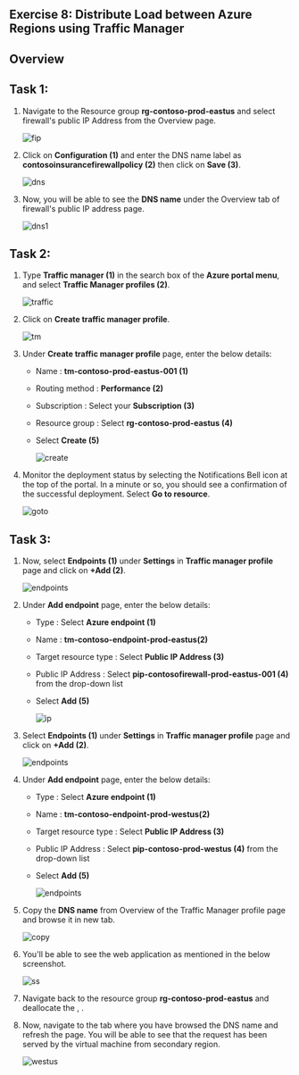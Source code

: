 ## Exercise 8: Distribute Load between Azure Regions using Traffic Manager

## Overview

## Task 1: 


1. Navigate to the Resource group **rg-contoso-prod-eastus** and select firewall's public IP Address from the Overview page.

   ![fip](https://github.com/CloudLabsAI-Azure/AIW-Azure-Network-Solutions/blob/main/media/abcd.png?raw=true)

2. Click on **Configuration (1)** and enter the DNS name label as **contosoinsurancefirewallpolicy (2)** then click on **Save (3)**.

    ![dns](https://github.com/CloudLabsAI-Azure/AIW-Azure-Network-Solutions/blob/main/media/dns.png?raw=true)
    
3. Now, you will be able to see the **DNS name** under the Overview tab of firewall's public IP address page.

    ![dns1](https://github.com/CloudLabsAI-Azure/AIW-Azure-Network-Solutions/blob/main/media/coh.png?raw=true)
    
    
## Task 2:


    
1. Type **Traffic manager (1)** in the search box of the **Azure portal menu**, and select **Traffic Manager profiles (2)**.

    ![traffic](https://github.com/CloudLabsAI-Azure/AIW-Azure-Network-Solutions/blob/main/media/tmp.png?raw=true)
    
1. Click on **Create traffic manager profile**.

    ![tm](https://github.com/CloudLabsAI-Azure/AIW-Azure-Network-Solutions/blob/main/media/clickto.png?raw=true)
    
6.  Under **Create traffic manager profile** page, enter the below details:

      - Name : **tm-contoso-prod-eastus-001 (1)**

      - Routing method : **Performance (2)**

      - Subscription : Select your **Subscription (3)**

      - Resource group : Select **rg-contoso-prod-eastus (4)**

      - Select **Create (5)**

        ![create](https://github.com/CloudLabsAI-Azure/AIW-Azure-Network-Solutions/blob/main/media/createtm.png?raw=true)
        
7. Monitor the deployment status by selecting the Notifications Bell icon at the top of the portal. In a minute or so, you should see a confirmation of the successful deployment. Select **Go to resource**.

      ![goto](https://github.com/CloudLabsAI-Azure/AIW-Azure-Network-Solutions/blob/main/media/click%20on%20goto.png?raw=true)
      
      
## Task 3:



1. Now, select **Endpoints (1)** under **Settings** in **Traffic manager profile** page and click on **+Add (2)**.

    ![endpoints](https://github.com/CloudLabsAI-Azure/AIW-Azure-Network-Solutions/blob/main/media/endpoints.png?raw=true)
    
1.  Under **Add endpoint** page, enter the below details: 

     - Type : Select **Azure endpoint (1)**

     - Name : **tm-contoso-endpoint-prod-eastus(2)**

     - Target resource type : Select **Public IP Address (3)**

     - Public IP Address : Select **pip-contosofirewall-prod-eastus-001 (4)** from the drop-down list

     - Select **Add (5)**

       ![ip](https://github.com/CloudLabsAI-Azure/AIW-Azure-Network-Solutions/blob/main/media/addendpoint.png?raw=true)
       
1.  Select **Endpoints (1)** under **Settings** in **Traffic manager profile** page and click on **+Add (2)**.

    ![endpoints](https://github.com/CloudLabsAI-Azure/AIW-Azure-Network-Solutions/blob/main/media/endpoints.png?raw=true)
    
1. Under **Add endpoint** page, enter the below details: 

     - Type : Select **Azure endpoint (1)**

     - Name : **tm-contoso-endpoint-prod-westus(2)**

     - Target resource type : Select **Public IP Address (3)**

     - Public IP Address : Select **pip-contoso-prod-westus (4)** from the drop-down list

     - Select **Add (5)**

       ![endpoints](https://github.com/CloudLabsAI-Azure/AIW-Azure-Network-Solutions/blob/main/media/addendpoint1.png?raw=true)
       
1.  Copy the **DNS name** from  Overview of the Traffic Manager profile page and browse it in new tab.

       ![copy](https://github.com/CloudLabsAI-Azure/AIW-Azure-Network-Solutions/blob/main/media/copydns.png?raw=true)
       
1.  You'll be able to see the web application as mentioned in the below screenshot.

     ![ss](https://github.com/CloudLabsAI-Azure/AIW-Azure-Network-Solutions/blob/main/media/CIVMeastus001.png?raw=true)
     
1.  Navigate back to the resource group **rg-contoso-prod-eastus** and deallocate the **<inject key="VM1Name" enableCopy="false"/>** , **<inject key="VM2Name" enableCopy="false"/>**.

2.  Now, navigate to the tab where you have browsed the DNS name and refresh the page. You will be able to see that the request has been served by the virtual machine from secondary region.

    ![westus](https://github.com/CloudLabsAI-Azure/AIW-Azure-Network-Solutions/blob/main/media/CIVMwestus.png?raw=true)

